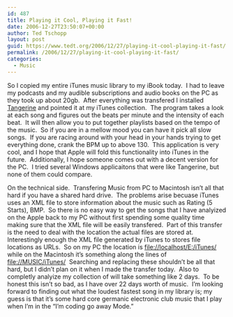 ```yaml
---
id: 487
title: Playing it Cool, Playing it Fast!
date: 2006-12-27T23:50:07+00:00
author: Ted Tschopp
layout: post
guid: https://www.tedt.org/2006/12/27/playing-it-cool-playing-it-fast/
permalink: /2006/12/27/playing-it-cool-playing-it-fast/
categories:
  - Music
---
```

So I copied my entire iTunes music library to my iBook today.&#160; I had to leave my podcasts and my audible subscriptions and audio books on the PC as they took up about 20gb.&#160; After everything was transfered I installed [Tangerine](http://www.potionfactory.com/tangerine/)&#160;and pointed it at my iTunes collection.&#160; The program takes a look at each song and figures out the beats per minute and the intensity of each beat.&#160; It will then allow you to put together playlists based on the tempo of the music.&#160; So if you are in a mellow mood you can have it pick all slow songs.&#160; If you are racing around with your head in your hands trying to get everything done, crank the BPM up to above 130.&#160; This application is very cool, and I hope that Apple will fold this functionality into iTunes in the future.&#160; Additionally, I hope someone comes out with a decent version for the PC.&#160; I tried several Windows applicaitons that were like Tangerine, but none of them could compare.

On the technical side.&#160; Transfering Music from PC to Macintosh isn’t all that hard if you have a shared hard drive.&#160; The problems arise becuase iTunes uses an XML file to store information about the music such as Rating (5 Starts), BMP.&#160; So there is no easy way to get the songs that I have analyized on the Apple back to my PC without first spending some quality time making sure that the XML file will be easily transfered.&#160; Part of this transfer is the need to deal with the location the actual files are stored at.&#160; Interestingly enough the XML file generated by iTunes to stores file locations as URLs.&#160; So on my PC the location is [file://localhost/E:/iTunes/](/iTunes/) while on the Macintosh it’s something along the lines of [file://MUSIC/iTunes/](//MUSIC/iTunes/)&#160; Searching and replacing these shouldn’t be all that hard, but I didn’t plan on it when I made the transfer today.&#160; Also to completly analyize my collection of will take something like 2 days.&#160; To be honest this isn’t so bad, as I have over 22 days worth of music.&#160;&#160;I’m looking forward to finding out what the loudest fastest song in my library is; my guess is that it’s some hard core germanic electronic club music that I play when I’m in the “I’m coding go away Mode.”&#160;